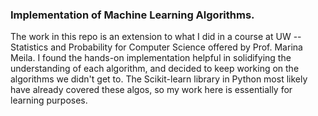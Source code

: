 ### Implementation of Machine Learning Algorithms.
The work in this repo is an extension to what I did in a course at UW -- Statistics and Probability for Computer Science offered by Prof. Marina Meila. I found the hands-on implementation helpful in solidifying the understanding of each algorithm, and decided to keep working on the algorithms we didn't get to. The Scikit-learn library in Python most likely have already covered these algos, so my work here is essentially for learning purposes.

